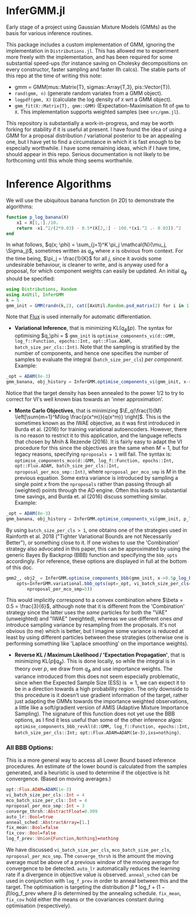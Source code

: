 # InferGMM.jl
Early stage of a project using Gaussian Mixture Models (GMMs) as the basis for various inference routines.

This package includes a custom implementation of GMM, ignoring the implementation in `Distributions.jl`. This has allowed me to experiment more freely with the implementation, and has been required for some substantial speed-ups (for instance saving on Cholesky decompositions on every constructor, faster sampling and faster llh calcs). The stable parts of this repo at the time of writing this note:

* gmm = GMM(mus::Matrix{T}, sigmas::Array{T,3}, pis::Vector{T}).
* `rand(gmm, n)` (generate random variates from a GMM object).
* `logpdf(gmm, X)` (calculate the log density of `X` wrt a GMM object).
* `gmm_fit(X::Matrix{T}, gmm::GMM)` (Expectation-Maximisation fit of `gmm` to `X`. This implementation supports weighted samples (see `src/gmm.jl`).

This repository is substantially a work-in-progress, and may be worth forking for stability if it is useful at present. I have found the idea of using a GMM for a proposal distribution / variational posterior to be an appealing one, but I have yet to find a circumstance in which it is fast enough to be especially worthwhile. I have some remaining ideas, which if I have time, should appear in this repo. Serious documentation is not likely to be forthcoming until this whole thing seems worthwhile.

# Inference Algorithms

We will use the ubiquitous banana function (in 2D) to demonstrate the algorithms:
```julia
function p_log_banana(X)
    x1 = X[1,:]./10.
    return -x1.^2/(2*0.03) - 0.5*(X[2,:] - 100.*(x1.^2 .- 0.03)).^2
end
```
In what follows, $q(x; \phi) = \sum_{j=1}^K \pi_j \mathcal{N}(\mu_j, \Sigma_j)$, sometimes written as $q_\phi$ where $x$ is obvious from context. For the time being, $\pi_j = \frac{1}{K}$ for all $j$, since it avoids some undesirable behaviour, is cleaner to write, and is anyway used for a proposal, for which component weights can easily be updated. An initial $q_\phi$ should be specified:
```julia
using Distributions, Random
using AxUtil, InferGMM
k = 5
gmm_init = GMM(randn(k,2), cat([AxUtil.Random.psd_matrix(2) for i in 1:k]...,dims=3)*0.2, rand(Dirichlet(ones(k)*10)));
```

Note that [Flux](https://github.com/FluxML/Flux.jl) is used internally for automatic differentiation.

* **Variational Inference**, that is minimizing $\text{KL}(q_\phi \| p)$. The syntax for optimising $q_\phi = $ `gmm_init` is `optimise_components_vi(d::GMM, log_f::Function, epochs::Int, opt::Flux.ADAM, batch_size_per_cls::Int)`. Note that the sampling is stratified by the number of components, and hence one specifies the number of samples to evaluate the integral (`batch_size_per_cls`) *per component*. Example:

```julia
_opt = ADAM(8e-3)
gmm_banana, obj_history = InferGMM.optimise_components_vi(gmm_init, x->0.5p_log_banana(x), 1000, _opt, 3)
```

Notice that the target density has been annealed to the power $1/2$ to try to correct for VI's well known bias towards an 'inner approximation'.

* **Monte Carlo Objectives**, that is minimizing $\E_q(\frac{1}{M} \left[\sum{m=1}^M\log \frac{p(x^m)}{q(x^m)} \right]$. This is the sometimes known as the IWAE objective, as it was first introduced in Burda et al. (2016) for training variational autoencoders. However, there is no reason to restrict it to this application, and the language reflects that chosen by Mnih & Rezende (2016). It is fairly easy to adapt the VI procedure for this since the objectives are the same when $M=1$, but for legacy reasons, specifying `nproposals = 1` will fail. The syntax is: `optimise_components_mco(d::GMM, log_f::Function, epochs::Int, opt::Flux.ADAM, batch_size_per_cls::Int, nproposal_per_mco_smp::Int)`, where `nproposal_per_mco_smp` is $M$ in the previous equation. Some extra variance is introduced by sampling a single point $x$ from the `nproposals` rather than passing through all (weighted) points through the AD engine. Often this leads to substantial time savings, and Burda et. al (2016) discuss something similar. Example:

```julia
_opt = ADAM(8e-3)
gmm_banana, obj_history = InferGMM.optimise_components_vi(gmm_init, p_log_banana, 1000, _opt, 3, 5)
```

By using `batch_size_per_cls > 1`, one obtains one of the strategies used in Rainforth et al. 2018 ("Tighter Variational Bounds are not Necessarily Better"), or something close to it. If one wishes to use the 'Combination' strategy also advocated in this paper, this can be approximated by using the generic Bayes By Backprop (BBB) function and specifying the `bbb_opts` accordingly. For reference, these options are displayed in full at the bottom of this doc.

```julia
gmm2_, obj2_ = InferGMM.optimise_components_bbb(gmm_init, x->0.5p_log_banana(x), 1000,
    opts=InferGMM.variational.bbb_opts(opt=_opt, vi_batch_size_per_cls=3, mco_batch_size_per_cls=3,
        nproposal_per_mco_smp=5))
```
This would implicitly correspond to a convex combination where $\beta = 0.5 = \frac{3}{6}$, although note that it is different from the 'Combination' strategy since the latter uses the *same* particles for both the "VAE" (unweighted) and "IWAE" (weighted), whereas we use different ones *and* introduce sampling variance by resampling from the proposals. It's not obvious (to me) which is better, but I imagine some variance is reduced at least by using different particles between these strategies (otherwise one is performing something like 'Laplace smoothing' on the importance weights).

* **Reverse KL / Maximum Likelihood / 'Expectation Propagation'**, that is minimizing $\text{KL}(p \| q_\phi)$. This is done locally, so while the integral is in theory over $p$, we draw from $q_\phi$ and use importance weights. The variance introduced from this does not seem especially problematic, since when the Expected Sample Size (ESS) is $\approx 1$, we can expect it to be in a direction towards a high probability region. The only downside to this procedure is it doesn't use gradient information of the target, rather just adapting the GMMs towards the importance weighted observations, a little like a soft/gradient version of AMIS (Adaptive Mixture Importance Sampling). The signature of this function does not yet use the BBB options, as I find it less useful than some of the other inference algos:
`optimise_components_bbb_revkl(d::GMM, log_f::Function, epochs::Int, batch_size_per_cls::Int; opt::Flux.ADAM=ADAM(1e-3),ixs=nothing)`.


### All BBB Options:
This is a more general way to access all Lower Bound based inference procedures. An estimate of the lower bound is calculated from the samples generated, and a heuristic is used to determine if the objective is hit convergence. (Based on moving averages.)

```julia
opt::Flux.ADAM=ADAM(1e-3)
vi_batch_size_per_cls::Int = 4
mco_batch_size_per_cls::Int = 4
nproposal_per_mco_smp::Int = 3
converge_thrsh::AbstractFloat=0.999
auto_lr::Bool=true
anneal_sched::AbstractArray=[1.]
fix_mean::Bool=false
fix_cov::Bool=false
log_f_prev::Union{Function,Nothing}=nothing
```
We have discussed `vi_batch_size_per_cls`, `mco_batch_size_per_cls`, `nproposal_per_mco_smp`. The `converge_thrsh` is the amount the moving average must be above of a previous window of the moving average for convergence to be detected. `auto_lr` automatically reduces the learning rate if a divergence in objective value is observed. `anneal_sched` can be used in conjunction with `log_f_prev` in order to anneal between this and the target. The optimisation is targeting the distribution $\beta * \text{log_f} + (1-\beta) \text{log_f_prev}$ where $\beta$ is determined by the annealing schedule. `fix_mean`, `fix_cov` hold either the means or the covariances constant during optimisation (respectively).
